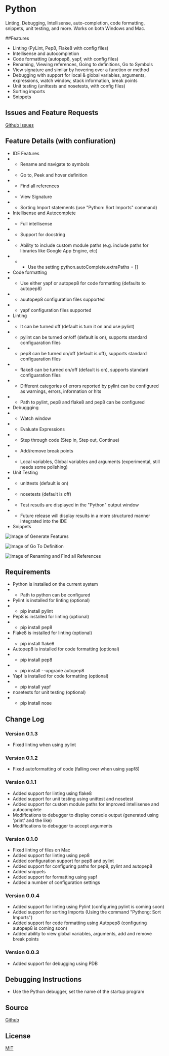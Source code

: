 # Python
Linting, Debugging, Intellisense, auto-completion, code formatting, snippets, unit testing, and more.
Works on both Windows and Mac.

##Features
* Linting (PyLint, Pep8, Flake8 with config files)
* Intellisense and autocompletion
* Code formatting (autopep8, yapf, with config files)
* Renaming, Viewing references, Going to definitions, Go to Symbols
* View signature and similar by hovering over a function or method
* Debugging with support for local & global variables, arguments, expressions, watch window, stack information, break points
* Unit testing (unittests and nosetests, with config files)
* Sorting imports
* Snippets

## Issues and Feature Requests
[Github Issues](https://github.com/DonJayamanne/pythonVSCode/issues)

## Feature Details (with confiuration)
* IDE Features
* - Rename and navigate to symbols
* - Go to, Peek and hover definition
* - Find all references
* - View Signature
* - Sorting Import statements (use "Python: Sort Imports" command)
* Intellisense and Autocomplete
* - Full intellisense
* - Support for docstring
* - Ability to include custom module paths (e.g. include paths for libraries like Google App Engine, etc)
* - - Use the setting python.autoComplete.extraPaths = []
* Code formatting
* - Use either yapf or autopep8 for code formatting (defaults to autopep8)
* - auutopep8 configuration files supported
* - yapf configuration files supported
* Linting
* - It can be turned off (default is turn it on and use pylint)
* - pylint can be turned on/off (default is on), supports standard configuaration files
* - pep8 can be turned on/off (default is off), supports standard configuaration files
* - flake8 can be turned on/off (default is on), supports standard configuaration files
* - Different categories of errors reported by pylint can be configured as warnings, errors, information or hits
* - Path to pylint, pep8 and flake8 and pep8 can be configured
* Debuggging
* - Watch window
* - Evaluate Expressions
* - Step through code (Step in, Step out, Continue)
* - Add/remove break points
* - Local variables, Global variables and arguments (experimental, still needs some polishing)
* Unit Testing
* - unittests (default is on)
* - nosetests (default is off)
* - Test resutls are displayed in the "Python" output window
* - Future release will display results in a more structured manner integrated into the IDE
* Snippets


![Image of Generate Features](https://raw.githubusercontent.com/DonJayamanne/pythonVSCode/master/images/general.gif)

![Image of Go To Definition](https://raw.githubusercontent.com/DonJayamanne/pythonVSCode/master/images/goToDef.gif)

![Image of Renaming and Find all References](https://raw.githubusercontent.com/DonJayamanne/pythonVSCode/master/images/rename.gif)

## Requirements
* Python is installed on the current system
* - Path to python can be configured
* Pylint is installed for linting (optional)
* - pip install pylint
* Pep8 is installed for linting (optional)
* - pip install pep8
* Flake8 is installed for linting (optional)
* - pip install flake8
* Autopep8 is installed for code formatting (optional) 
* - pip install pep8
* - pip install --upgrade autopep8
* Yapf is installed for code formatting (optional)
* - pip install yapf
* nosetests for unit testing  (optional)
* - pip install nose

## Change Log

### Version 0.1.3
* Fixed linting when using pylint

### Version 0.1.2
* Fixed autoformatting of code (falling over when using yapf8)

### Version 0.1.1
* Added support for linting using flake8
* Added support for unit testing using unittest and nosetest
* Added support for custom module paths for improved intellisense and autocomplete
* Modifications to debugger to display console output (generated using 'print' and the like)
* Modifications to debugger to accept arguments

### Version 0.1.0
* Fixed linting of files on Mac
* Added support for linting using pep8
* Added configuration support for pep8 and pylint
* Added support for configuring paths for pep8, pylint and autopep8
* Added snippets
* Added support for formatting using yapf
* Added a number of configuration settings

### Version 0.0.4
* Added support for linting using Pylint (configuring pylint is coming soon)
* Added support for sorting Imports (Using the command "Pythong: Sort Imports")
* Added support for code formatting using Autopep8 (configuring autopep8 is coming soon)
* Added ability to view global variables, arguments, add and remove break points

### Version 0.0.3
* Added support for debugging using PDB


## Debugging Instructions
* Use the Python debugger, set the name of the startup program


## Source

[Github](https://github.com/DonJayamanne/pythonVSCode)

                
## License

[MIT](https://raw.githubusercontent.com/DonJayamanne/pythonVSCode/master/LICENSE)
